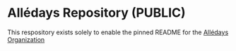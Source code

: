 # Allédays Repository (PUBLIC)
This respository exists solely to enable the pinned README for the [Allédays Organization](https://github.com/alledays)
